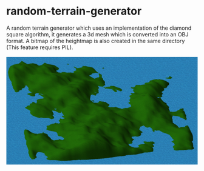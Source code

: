 # random-terrain-generator
A random terrain generator which uses an implementation of the diamond square algorithm, it generates a 3d mesh which is converted into an OBJ format. A bitmap of the heightmap is also created in the same directory (This feature requires PIL).<br/><br/>
<img src="random-terrain-generator.png"/>
